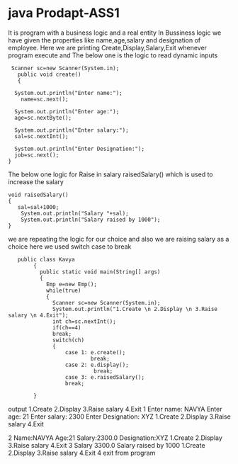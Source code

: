 # java Prodapt-ASS1
It is program with a business logic and a real entity
In Bussiness logic we have given the properties like name,age,salary and designation of employee.
Here we are printing Create,Display,Salary,Exit whenever program execute and 
The below one is the logic to read  dynamic inputs

     Scanner sc=new Scanner(System.in);
       public void create()
       {

      System.out.println("Enter name:");
        name=sc.next();

      System.out.println("Enter age:");
      age=sc.nextByte();

      System.out.println("Enter salary:");
      sal=sc.nextInt();

      System.out.println("Enter Designation:");
      job=sc.next();
    }


The below one logic for Raise in salary
raisedSalary() which is used to increase the salary 


    void raisedSalary()
    {
       sal=sal+1000;
        System.out.println("Salary "+sal);
        System.out.println("Salary raised by 1000");
    }



we are repeating the logic for our choice
and also we are raising salary
as a choice 
here we used switch case to break 



       public class Kavya
            {
              public static void main(String[] args)
              {
                Emp e=new Emp();
                while(true)
                {
                  Scanner sc=new Scanner(System.in);
                  System.out.println("1.Create \n 2.Display \n 3.Raise salary \n 4.Exit");
                  int ch=sc.nextInt();
                  if(ch==4)
                  break;
                  switch(ch)
                  {
                      case 1: e.create();
                              break;
                      case 2: e.display();
                               break;
                      case 3: e.raisedSalary();
                      break;

            }



output
1.Create
 2.Display
 3.Raise salary
 4.Exit
1
Enter name:
NAVYA
Enter age:
21
Enter salary:
2300
Enter Designation:
XYZ
1.Create
 2.Display
 3.Raise salary
 4.Exit

  
2
Name:NAVYA
Age:21
Salary:2300.0
Designation:XYZ
1.Create
 2.Display
 3.Raise salary
 4.Exit
3
Salary 3300.0
Salary raised by 1000
1.Create
 2.Display
 3.Raise salary
 4.Exit
4
exit from program


   
